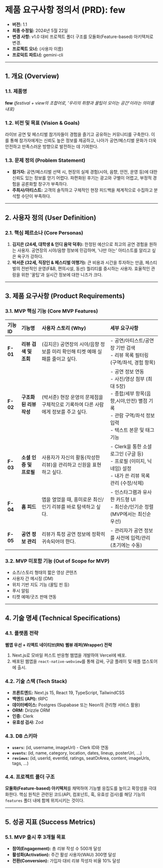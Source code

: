 # 제품 요구사항 정의서 (PRD): few

- **버전:** 1.1
- **최종 수정일:** 2024년 5월 22일
- **변경 사항:** v1.0 대비 프로젝트 폴더 구조를 모듈화(Feature-based) 아키텍처로 변경.
- **프로젝트 오너:** (사용자 이름)
- **프로덕트 파트너:** gemini-cli

---

## 1. 개요 (Overview)

### 1.1. 제품명
**few**
*(festival + view의 조합어로, '우리의 취향과 꿀팁이 모이는 공간'이라는 의미를 내포)*

### 1.2. 비전 및 목표 (Vision & Goals)
라이브 공연 및 페스티벌 참가자들이 경험을 즐기고 공유하는 커뮤니티를 구축한다. 이를 통해 참가자에게는 신뢰도 높은 정보를 제공하고, 나아가 공연/페스티벌 문화가 더욱 안전하고 만족스러운 방향으로 발전하는 데 기여한다.

### 1.3. 문제 정의 (Problem Statement)
- **참가자:** 공연/페스티벌 선택 시, 현장의 실제 경험(시야, 음향, 안전, 운영 등)에 대한 신뢰도 있는 정보를 얻기 어렵다. 파편화된 후기는 광고와 구별이 어렵고, 부정적 경험을 공론화할 창구가 부족하다.
- **주최사/아티스트:** 고객의 솔직하고 구체적인 현장 피드백을 체계적으로 수집하고 분석할 수단이 부족하다.

---

## 2. 사용자 정의 (User Definition)

### 2.1. 핵심 페르소나 (Core Personas)
1.  **김지은 (24세, 대학생 & 인디 음악 덕후):** 한정된 예산으로 최고의 공연 경험을 원하는 사용자. 공연장의 시야/음향 정보에 민감하며, '나만 아는' 아티스트를 알리고 싶은 욕구가 강하다.
2.  **박서준 (32세, 직장인 & 페스티벌 여행가):** 큰 비용과 시간을 투자하는 만큼, 페스티벌의 전반적인 운영(F&B, 편의시설, 동선) 퀄리티를 중시하는 사용자. 효율적인 관람을 위한 '꿀팁'과 실시간 정보에 대한 니즈가 크다.

---

## 3. 제품 요구사항 (Product Requirements)

### 3.1. MVP 핵심 기능 (Core MVP Features)
| 기능 ID | 기능명 | 사용자 스토리 (Why) | 세부 요구사항 |
| :--- | :--- | :--- | :--- |
| **F-01** | **리뷰 검색 및 조회** | (김지은) 공연장의 시야/음향 정보를 미리 확인해 티켓 예매 실패를 줄이고 싶다. | - 공연/아티스트/공연장 기반 검색<br>- 리뷰 목록 필터링 (구역/좌석, 경험 항목) |
| **F-02** | **구조화된 리뷰 작성** | (박서준) 현장 운영의 문제점을 구체적으로 기록하여 다른 사람에게 정보를 주고 싶다. | - 공연 정보 연동<br>- 사진/영상 첨부 (최대 5장)<br>- 종합/세부 항목(음향,시야,안전) 별점 기록<br>- 관람 구역/좌석 정보 입력<br>- 텍스트 본문 및 태그 기능 |
| **F-03** | **소셜 인증 및 프로필** | 사용자가 자신의 활동(작성한 리뷰)을 관리하고 신원을 표현하고 싶다. | - Clerk을 통한 소셜 로그인 (구글 등)<br>- 프로필 (이미지, 닉네임) 설정<br>- 내가 쓴 리뷰 목록 관리 (수정/삭제) |
| **F-04** | **홈 피드** | 앱을 열었을 때, 흥미로운 최신/인기 리뷰를 바로 탐색하고 싶다. | - 인스타그램과 유사한 카드형 UI<br>- 최신순/인기순 정렬 (MVP에서는 최신순 우선) |
| **F-05** | **공연 정보 관리** | 리뷰가 특정 공연 정보에 정확히 귀속되어야 한다. | - 관리자가 공연 정보를 사전에 입력/관리 (초기에는 수동) |

### 3.2. MVP 미포함 기능 (Out of Scope for MVP)
- 쇼츠/스토리 형태의 짧은 영상 콘텐츠
- 사용자 간 메시징 (DM)
- 위치 기반 지도 기능 (꿀팁 핀 등)
- 푸시 알림
- 티켓 예매/굿즈 판매 연동

---

## 4. 기술 명세 (Technical Specifications)

### 4.1. 플랫폼 전략
**웹앱 우선 + 리액트 네이티브(RN) 웹뷰 래퍼(Wrapper) 전략**
1.  Next.js로 모바일 퍼스트 반응형 웹앱을 개발하여 Vercel에 배포.
2.  배포된 웹앱을 `react-native-webview`를 통해 감싸, 구글 플레이 및 애플 앱스토어에 출시.

### 4.2. 기술 스택 (Tech Stack)
- **프론트엔드:** Next.js 15, React 19, TypeScript, TailwindCSS
- **백엔드 (API):** tRPC
- **데이터베이스:** Postgres (Supabase 또는 Neon의 관리형 서비스 활용)
- **ORM:** Drizzle ORM
- **인증:** Clerk
- **유효성 검사:** Zod

### 4.3. DB 스키마
- **`users`:** (id, username, imageUrl) - Clerk ID와 연동
- **`events`:** (id, name, category, location, dates, lineup, posterUrl, ...)
- **`reviews`:** (id, userId, eventId, ratings, seatOrArea, content, imageUrls, tags, ...)

### 4.4. 프로젝트 폴더 구조
**모듈화(Feature-based) 아키텍처**를 채택하여 기능별 응집도를 높이고 확장성을 극대화한다. 핵심 원칙은 관련된 코드(API, 컴포넌트, 훅, 유효성 검사)를 해당 기능의 `features` 폴더 내에 함께 위치시키는 것이다.

---

## 5. 성공 지표 (Success Metrics)

### 5.1. MVP 출시 후 3개월 목표
- **참여(Engagement):** 총 리뷰 작성 수 500개 달성
- **활성화(Activation):** 주간 활성 사용자(WAU) 300명 달성
- **전환(Conversion):** 가입자 대비 리뷰 작성자 비율 10% 달성